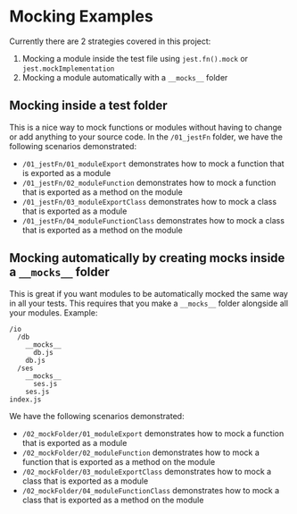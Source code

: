 # Mocking Examples

Currently there are 2 strategies covered in this project:
1. Mocking a module inside the test file using `jest.fn().mock` or `jest.mockImplementation`
2. Mocking a module automatically with a `__mocks__` folder

## Mocking inside a test folder
This is a nice way to mock functions or modules without having to change or add anything to your source code. In the `/01_jestFn`
folder, we have the following scenarios demonstrated:
- `/01_jestFn/01_moduleExport` demonstrates how to mock a function that is exported as a module
- `/01_jestFn/02_moduleFunction` demonstrates how to mock a function that is exported as a method on the module
- `/01_jestFn/03_moduleExportClass` demonstrates how to mock a class that is exported as a module
- `/01_jestFn/04_moduleFunctionClass` demonstrates how to mock a class that is exported as a method on the module

## Mocking automatically by creating mocks inside a `__mocks__` folder
This is great if you want modules to be automatically mocked the same way in all your tests. This requires that you make a
`__mocks__` folder alongside all your modules. Example:
```
/io
  /db
    __mocks__
      db.js
    db.js
  /ses
    __mocks__
      ses.js
    ses.js
index.js    
```
We have the following scenarios demonstrated:
- `/02_mockFolder/01_moduleExport` demonstrates how to mock a function that is exported as a module
- `/02_mockFolder/02_moduleFunction` demonstrates how to mock a function that is exported as a method on the module
- `/02_mockFolder/03_moduleExportClass` demonstrates how to mock a class that is exported as a module
- `/02_mockFolder/04_moduleFunctionClass` demonstrates how to mock a class that is exported as a method on the module
